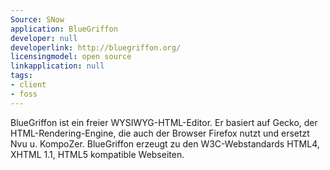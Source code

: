 ```yaml
---
Source: SNow
application: BlueGriffon
developer: null
developerlink: http://bluegriffon.org/
licensingmodel: open source
linkapplication: null
tags:
- client
- foss
---
```

BlueGriffon ist ein freier WYSIWYG-HTML-Editor. Er basiert auf Gecko, der HTML-Rendering-Engine, die auch der Browser Firefox nutzt und ersetzt Nvu u. KompoZer. BlueGriffon erzeugt zu den W3C-Webstandards HTML4, XHTML 1.1, HTML5 kompatible Webseiten.
